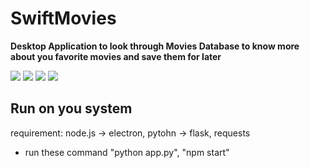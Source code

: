 
# SwiftMovies
<b>Desktop Application to look through Movies Database to know more about you favorite movies and save them for later</b>


![](https://user-images.githubusercontent.com/43581470/132725666-46b22ced-523d-4fa9-9135-3b270e05e905.png)
![](https://user-images.githubusercontent.com/43581470/132725668-70d60bd7-b5f0-4191-8382-8ac3629dee00.png)
![](https://user-images.githubusercontent.com/43581470/132725670-60ebcf3d-1612-4dc7-95c3-0d66dc7e3dee.png)
![](https://user-images.githubusercontent.com/43581470/132725673-e04c07b8-a1de-448a-ad10-f1689bd37c2f.png)

## Run on you system
requirement:
  node.js -> electron, 
  pytohn -> flask, requests

- run these command "python app.py", "npm start"
